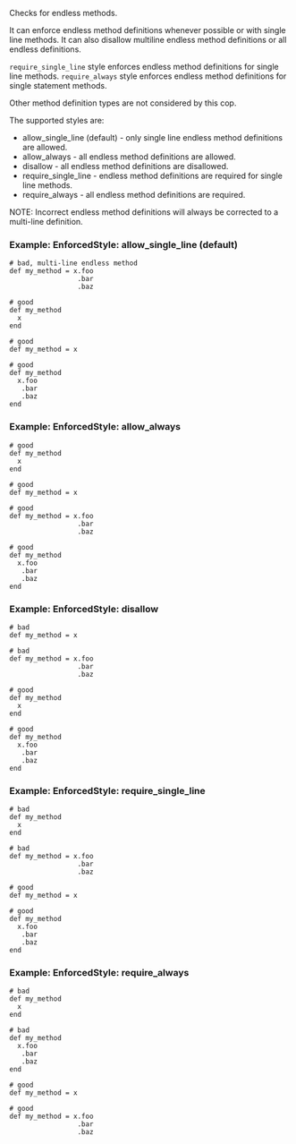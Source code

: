 Checks for endless methods.

It can enforce endless method definitions whenever possible or with single line methods.
It can also disallow multiline endless method definitions or all endless definitions.

`require_single_line` style enforces endless method definitions for single line methods.
`require_always` style enforces endless method definitions for single statement methods.

Other method definition types are not considered by this cop.

The supported styles are:

* allow_single_line (default) - only single line endless method definitions are allowed.
* allow_always - all endless method definitions are allowed.
* disallow - all endless method definitions are disallowed.
* require_single_line - endless method definitions are required for single line methods.
* require_always - all endless method definitions are required.

NOTE: Incorrect endless method definitions will always be
corrected to a multi-line definition.

### Example: EnforcedStyle: allow_single_line (default)
    # bad, multi-line endless method
    def my_method = x.foo
                     .bar
                     .baz

    # good
    def my_method
      x
    end

    # good
    def my_method = x

    # good
    def my_method
      x.foo
       .bar
       .baz
    end

### Example: EnforcedStyle: allow_always
    # good
    def my_method
      x
    end

    # good
    def my_method = x

    # good
    def my_method = x.foo
                     .bar
                     .baz

    # good
    def my_method
      x.foo
       .bar
       .baz
    end

### Example: EnforcedStyle: disallow
    # bad
    def my_method = x

    # bad
    def my_method = x.foo
                     .bar
                     .baz

    # good
    def my_method
      x
    end

    # good
    def my_method
      x.foo
       .bar
       .baz
    end

### Example: EnforcedStyle: require_single_line
    # bad
    def my_method
      x
    end

    # bad
    def my_method = x.foo
                     .bar
                     .baz

    # good
    def my_method = x

    # good
    def my_method
      x.foo
       .bar
       .baz
    end

### Example: EnforcedStyle: require_always
    # bad
    def my_method
      x
    end

    # bad
    def my_method
      x.foo
       .bar
       .baz
    end

    # good
    def my_method = x

    # good
    def my_method = x.foo
                     .bar
                     .baz
